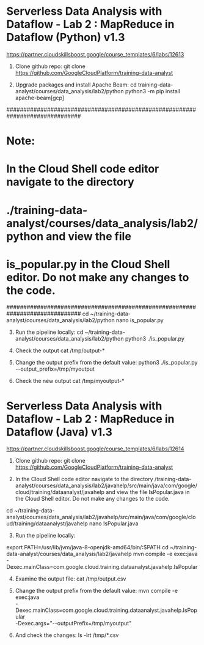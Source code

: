 # Serverless Data Analysis with Dataflow - Lab 2 : MapReduce in Dataflow (Python) v1.3 #

https://partner.cloudskillsboost.google/course_templates/6/labs/12613


1) Clone github repo:
git clone https://github.com/GoogleCloudPlatform/training-data-analyst

2) Upgrade packages and install Apache Beam:
cd training-data-analyst/courses/data_analysis/lab2/python
python3 -m pip install apache-beam[gcp]

##############################################################################
# Note: 
#  In the Cloud Shell code editor navigate to the directory
#  ./training-data-analyst/courses/data_analysis/lab2/python and view the file 
#  is_popular.py in the Cloud Shell editor. Do not make any changes to the code.
##############################################################################
cd ~/training-data-analyst/courses/data_analysis/lab2/python
nano is_popular.py

3) Run the pipeline locally:
cd ~/training-data-analyst/courses/data_analysis/lab2/python
python3 ./is_popular.py

4) Check the output
cat /tmp/output-*

5) Change the output prefix from the default value:
python3 ./is_popular.py --output_prefix=/tmp/myoutput

6) Check the new output
cat /tmp/myoutput-*







# Serverless Data Analysis with Dataflow - Lab 2 : MapReduce in Dataflow (Java) v1.3 #

https://partner.cloudskillsboost.google/course_templates/6/labs/12614

1) Clone github repo:
git clone https://github.com/GoogleCloudPlatform/training-data-analyst

2) In the Cloud Shell code editor navigate to the directory /training-data-analyst/courses/data_analysis/lab2/javahelp/src/main/java/com/google/cloud/training/dataanalyst/javahelp and view the file IsPopular.java in the Cloud Shell editor. Do not make any changes to the code.

cd ~/training-data-analyst/courses/data_analysis/lab2/javahelp/src/main/java/com/google/cloud/training/dataanalyst/javahelp
nano IsPopular.java

3) Run the pipeline locally:
<!-- cd ~/training-data-analyst/courses/data_analysis/lab2/javahelp
mvn compile exec:java -Dexec.mainClass=com.google.cloud.training.dataanalyst.javahelp.IsPopular -->

export PATH=/usr/lib/jvm/java-8-openjdk-amd64/bin/:$PATH
cd ~/training-data-analyst/courses/data_analysis/lab2/javahelp
mvn compile -e exec:java \
 -Dexec.mainClass=com.google.cloud.training.dataanalyst.javahelp.IsPopular

4) Examine the output file:
cat /tmp/output.csv

5) Change the output prefix from the default value:
mvn compile -e exec:java \
  -Dexec.mainClass=com.google.cloud.training.dataanalyst.javahelp.IsPopular \
 -Dexec.args="--outputPrefix=/tmp/myoutput"

6) And check the changes:
ls -lrt /tmp/*.csv

